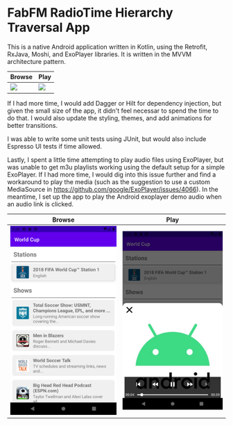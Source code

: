 # FabFM RadioTime Hierarchy Traversal App

This is a native Android application written in Kotlin, using the Retrofit, RxJava, Moshi, and ExoPlayer libraries. It is written in the MVVM architecture pattern. 


| Browse | Play |
| --- | --- |
| <img src="assets/browse.gif"> | <img src="assets/play.gif"> |

If I had more time, I would add Dagger or Hilt for dependency injection, but given the small size of the app, it didn't feel necessar to spend the time to do that. I would also update the styling, themes, and add animations for better transitions.

I was able to write some unit tests using JUnit, but would also include Espresso UI tests if time allowed.

Lastly, I spent a little time attempting to play audio files using ExoPlayer, but was unable to get m3u playlists working using the default setup for a simple ExoPlayer. If I had more time, I would dig into this issue further and find a workaround to play the media (such as the suggestion to use a custom MediaSource in https://github.com/google/ExoPlayer/issues/4066). In the meantime, I set up the app to play the Android exoplayer demo audio when an audio link is clicked.

| Browse | Play |
| --- | --- |
| <img src="assets/browse.png"> | <img src="assets/play.png"> |